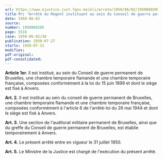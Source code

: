 ```yaml
---
url: https://www.ejustice.just.fgov.be/eli/arrete/1950/06/02/1950060205/justel
title-fr: "Arrêté du Régent instituant au sein du Conseil de guerre permanent de Bruxelles des chambres temporaires dont le siège est fixé à Anvers."
date: 1950-06-02
source:
number: 1950060205
page: 5516
case: 1950-06-02/30
publication: 1950-07-27
starts: 1950-07-31
modifies:
pdf-original:
pdf-consolidated:
---
```


**Article 1er.** Il est institué, au sein du Conseil de guerre permanent de Bruxelles, une chambre temporaire flamande et une chambre temporaire française, composées conformément à la loi du 15 juin 1899 et dont le siège est fixé à Anvers.

**Art. 2.** Il est institué au sein du conseil de guerre permanent de Bruxelles, une chambre temporaire flamande et une chambre temporaire française, composées conformément à l'article 6 de l'arrêté-loi du 26 mai 1944 et dont le siège est fixé à Anvers.

**Art. 3.** Une section de l'auditorat militaire permanent de Bruxelles, ainsi que du greffe du Conseil de guerre permanent de Bruxelles, est établie temporairement à Anvers.

**Art. 4.** Le présent arrêté entre en vigueur le 31 juillet 1950.

**Art. 5.** Le Ministre de la Justice est chargé de l'exécution du présent arrêté.
